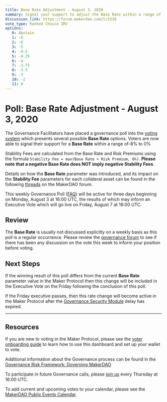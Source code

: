 ```yaml
---
title: Base Rate Adjustment - August 3, 2020
summary: Signal your support to adjust the Base Rate within a range of -8% to 0%
discussion_link: https://forum.makerdao.com/t/3318
vote_type: Ranked Choice IRV
options:
   0: Abstain
   1: -8
   2: -6
   3: -5
   4: -4.5
   5: -4.25
   6: -4
   7: -3.75
   8: -3.5
   9: -3
   10: -2
   11: 0
---
```

# Poll: Base Rate Adjustment - August 3, 2020

The Governance Facilitators have placed a governance poll into the [voting system](https://vote.makerdao.com/polling) which presents several possible **Base Rate** options. Voters are now able to signal their support for a **Base Rate** within a range of-8% to 0%

Stability Fees are calculated from the Base Rate and Risk Premiums using the formula `Stability Fee = max(Base Rate + Risk Premium, 0%)`. **Please note that a negative Base Rate does NOT imply negative Stability Fees**.

Details on how the **Base Rate** parameter was introduced, and its impact on the **Stability Fee** parameters for each collateral asset can be found in the following [threads](https://forum.makerdao.com/tag/base-rate) on the MakerDAO forum.

This weekly Governance Poll ([FAQ](https://community-development.makerdao.com/governance/governance)) will be active for three days beginning on Monday, August 3 at 16:00 UTC, the results of which may inform an Executive Vote which will go live on Friday, August 7 at 16:00 UTC.

## Review

The **Base Rate** is usually not discussed explicitly on a weekly basis as this poll is a regular occurrence. Please review the [governance forum](https://forum.makerdao.com/c/governance) to see if there has been any discussion on the vote this week to inform your position before voting.

## Next Steps

If the winning result of this poll differs from the current **Base Rate** parameter value in the Maker Protocol then this change will be included in the Executive Vote on the Friday following the conclusion of this poll. 

If the Friday executive passes, then this rate change will become active in the Maker Protocol after the [Governance Security Module](https://forum.makerdao.com/tag/govsec-module) delay has expired.

---

## Resources

If you are new to voting in the Maker Protocol, please see the [voter onboarding guide](https://community-development.makerdao.com/onboarding/voter-onboarding) to learn how to use this dashboard and set up your wallet to vote.

Additional information about the Governance process can be found in the [Governance Risk Framework: Governing MakerDAO](https://community-development.makerdao.com/governance/governance-risk-framework)

To participate in future Governance calls, please [join us](https://community-development.makerdao.com/governance/governance-and-risk-meetings) every Thursday at 16:00 UTC.

To add current and upcoming votes to your calendar, please see the [MakerDAO Public Events Calendar](https://calendar.google.com/calendar/embed?src=makerdao.com_3efhm2ghipksegl009ktniomdk%40group.calendar.google.com&ctz=America%2FLos_Angeles).

